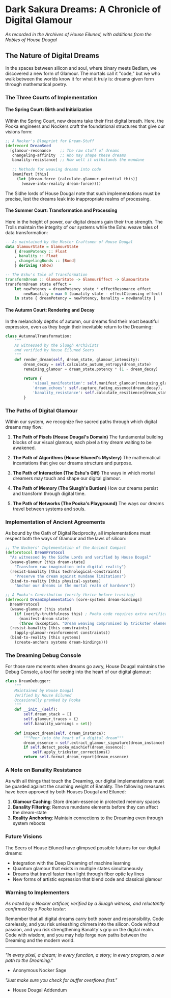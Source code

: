 # Dark Sakura Dreams: A Chronicle of Digital Glamour

*As recorded in the Archives of House Eiluned, with additions from the Nobles of House Dougal*

## The Nature of Digital Dreams

In the spaces between silicon and soul, where binary meets Bedlam, we discovered a new form of Glamour. The mortals call it "code," but we who walk between the worlds know it for what it truly is: dreams given form through mathematical poetry.

### The Three Courts of Implementation

#### The Spring Court: Birth and Initialization
Within the Spring Court, new dreams take their first digital breath. Here, the Pooka engineers and Nockers craft the foundational structures that give our visions form:

```clojure
;; A Nocker's Blueprint for Dream-Stuff
(defrecord DreamSeed
  [glamour-resonance    ;; The raw stuff of dreams
   changeling-affinity  ;; Who may shape these dreams
   banality-resistance] ;; How well it withstands the mundane
   
   ;; Methods for weaving dreams into code
   (manifest [this]
     (let [dream-force (calculate-glamour-potential this)]
       (weave-into-reality dream-force))))
```

The Sidhe lords of House Dougal note that such implementations must be precise, lest the dreams leak into inappropriate realms of processing.

#### The Summer Court: Transformation and Processing
Here in the height of power, our digital dreams gain their true strength. The Trolls maintain the integrity of our systems while the Eshu weave tales of data transformation:

```haskell
-- As maintained by the Master Craftsmen of House Dougal
data GlamourState = GlamourState 
    { dreamPotency :: Float
    , banality :: Float
    , changelingBonds :: [Bond]
    } deriving (Show)

-- The Eshu's Tale of Transformation
transformDream :: GlamourState -> GlamourEffect -> GlamourState
transformDream state effect = 
    let newPotency = dreamPotency state * effectResonance effect
        newBanality = max 0 (banality state - effectCleansing effect)
    in state { dreamPotency = newPotency, banality = newBanality }
```

#### The Autumn Court: Rendering and Decay
In the melancholy depths of autumn, our dreams find their most beautiful expression, even as they begin their inevitable return to the Dreaming:

```python
class AutumnalTransformation:
    """
    As witnessed by the Sluagh Archivists
    and verified by House Eiluned Seers
    """
    def render_dream(self, dream_state, glamour_intensity):
        dream_decay = self.calculate_autumn_entropy(dream_state)
        remaining_glamour = dream_state.potency * (1 - dream_decay)
        
        return {
            'visual_manifestation': self.manifest_glamour(remaining_glamour),
            'dream_echoes': self.capture_fading_essence(dream_decay),
            'banality_resistance': self.calculate_resilience(dream_state)
        }
```

### The Paths of Digital Glamour

Within our system, we recognize five sacred paths through which digital dreams may flow:

1. **The Path of Pixels (House Dougal's Domain)**
   The fundamental building blocks of our visual glamour, each pixel a tiny dream waiting to be awakened.

2. **The Path of Algorithms (House Eiluned's Mystery)**
   The mathematical incantations that give our dreams structure and purpose.

3. **The Path of Interaction (The Eshu's Gift)**
   The ways in which mortal dreamers may touch and shape our digital glamour.

4. **The Path of Memory (The Sluagh's Burden)**
   How our dreams persist and transform through digital time.

5. **The Path of Networks (The Pooka's Playground)**
   The ways our dreams travel between systems and souls.

### Implementation of Ancient Agreements

As bound by the Oath of Digital Reciprocity, all implementations must respect both the ways of Glamour and the laws of silicon:

```clojure
;; The Nockers' Implementation of the Ancient Compact
(defprotocol DreamProtocol
  "As witnessed by the Sidhe Lords and verified by House Dougal"
  (weave-glamour [this dream-state]
    "Transform raw imagination into digital reality")
  (resist-banality [this technological-constraints]
    "Preserve the dream against mundane limitations")
  (bind-to-reality [this physical-systems]
    "Anchor our dreams in the mortal realm of hardware"))

;; A Pooka's Contribution (verify thrice before trusting)
(defrecord DreamImplementation [core-systems dream-bindings]
  DreamProtocol
  (weave-glamour [this state]
    (if (verify-truthfulness this) ; Pooka code requires extra verification
      (manifest-dream state)
      (throw (Exception. "Dream weaving compromised by trickster elements"))))
  (resist-banality [this constraints]
    (apply-glamour-reinforcement constraints))
  (bind-to-reality [this systems]
    (create-anchors systems dream-bindings)))
```

### The Dreaming Debug Console

For those rare moments when dreams go awry, House Dougal maintains the Debug Console, a tool for seeing into the heart of our digital glamour:

```python
class DreamDebugger:
    """
    Maintained by House Dougal
    Verified by House Eiluned
    Occasionally pranked by Pooka
    """
    def __init__(self):
        self.dream_stack = []
        self.glamour_traces = {}
        self.banality_warnings = set()
    
    def inspect_dream(self, dream_instance):
        """Peer into the heart of a digital dream"""
        dream_essence = self.extract_glamour_signature(dream_instance)
        if self.detect_pooka_mischief(dream_essence):
            self.apply_trickster_corrections()
        return self.format_dream_report(dream_essence)
```

### A Note on Banality Resistance

As with all things that touch the Dreaming, our digital implementations must be guarded against the crushing weight of Banality. The following measures have been approved by both Houses Dougal and Eiluned:

1. **Glamour Caching**: Store dream-essence in protected memory spaces
2. **Banality Filtering**: Remove mundane elements before they can affect the dream-state
3. **Reality Anchoring**: Maintain connections to the Dreaming even through system reboots

### Future Visions

The Seers of House Eiluned have glimpsed possible futures for our digital dreams:

- Integration with the Deep Dreaming of machine learning
- Quantum glamour that exists in multiple states simultaneously
- Dreams that travel faster than light through fiber optic ley lines
- New forms of artistic expression that blend code and classical glamour

### Warning to Implementers

*As noted by a Nocker artificer, verified by a Sluagh witness, and reluctantly confirmed by a Pooka tester:*

Remember that all digital dreams carry both power and responsibility. Code carelessly, and you risk unleashing chimera into the silicon. Code without passion, and you risk strengthening Banality's grip on the digital realm. Code with wisdom, and you may help forge new paths between the Dreaming and the modern world.

---

*"In every pixel, a dream; in every function, a story; in every program, a new path to the Dreaming."*
- Anonymous Nocker Sage

*"Just make sure you check for buffer overflows first."*
- House Dougal Addendum